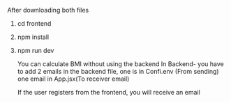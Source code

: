 After downloading both files
1) cd frontend
2) npm install
3) npm run dev

    You can calculate BMI without using the backend
   In Backend-  you have to add 2 emails in the backend file, one is in
    Confi.env (From sending) one email in App.jsx(To receiver email)

   If the user registers from the frontend, you will receive an email 

